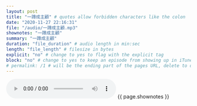 ```yaml
---
layout: post
title: "一蹲成主顧" # quotes allow forbidden characters like the colon
date: "2020-11-27 22:16:31"
file: "/audio/一蹲成主顧.mp3"
shownotes: "一蹲成主顧"
summary: "一蹲成主顧"
duration: "file_duration" # audio length in min:sec
length: "file_length" # filesize in bytes
explicit: "no" # change to yes to flag with the explicit tag
block: "no" # change to yes to keep an episode from showing up in iTunes
# permalink: /1 # will be the ending part of the pages URL, delete to default to the title
---
```


<audio controls>
<source src="{{site.url}}{{site.baseurl}}{{ page.file }}" type="audio/x-mp3">
Your browser does not support the audio element.
</audio>
{{ page.shownotes }}
